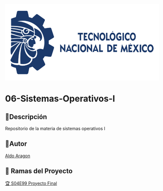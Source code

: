 <center> <img src="./md/images/itgam_cover.png" atl="Itgam banner"> </center>

# 06-Sistemas-Operativos-I

## 🧾Descripción

Repositorio de la materia de sistemas operativos I

## 👤Autor

[Aldo Aragon](https://github.com/AldoArag)

## 🌿 Ramas del Proyecto

[🏆 S04E99 Proyecto Final](https://github.com/AldoArag/os-1-2024b-delete/tree/s04e99-processes-lab)